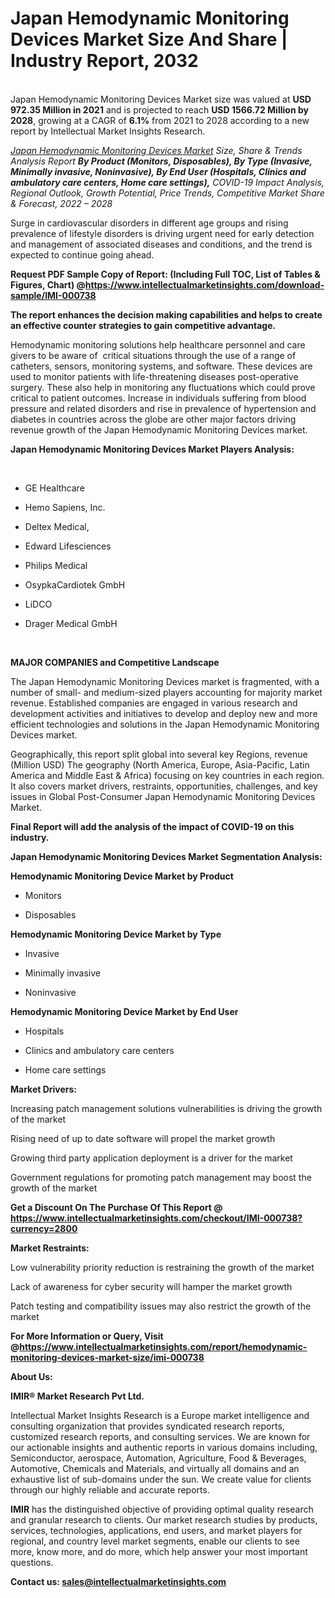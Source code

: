 <h1 class="article-editor-content__paragraph article-editor-content__has-focus">Japan Hemodynamic Monitoring Devices Market Size And Share | Industry Report, 2032</h1>
<p class="article-editor-content__paragraph article-editor-content__has-focus"><br />Japan Hemodynamic Monitoring Devices Market size was valued at <strong>USD 972.35 Million in 2021</strong> and is projected to reach <strong>USD 1566.72 Million by 2028</strong>, growing at a CAGR of <strong>6.1%</strong> from 2021 to 2028 according to a new report by Intellectual Market Insights Research.</p>
<p class="article-editor-content__paragraph"><a class="article-editor-content__link article-editor-content__link" href="https://www.intellectualmarketinsights.com/report/hemodynamic-monitoring-devices-market-size/imi-000738" rel="noopener noreferrer"><em>Japan Hemodynamic Monitoring Devices Market</em></a><em> Size, Share &amp; Trends Analysis Report </em><strong><em>By Product (Monitors, Disposables), By Type (Invasive, Minimally invasive, Noninvasive), By End User (Hospitals, Clinics and ambulatory care centers, Home care settings),</em></strong><em> COVID-19 Impact Analysis, Regional Outlook, Growth Potential, Price Trends, Competitive Market Share &amp; Forecast, 2022 &ndash; 2028</em></p>
<p class="article-editor-content__paragraph">Surge in cardiovascular disorders in different age groups and rising prevalence of lifestyle disorders is driving urgent need for early detection and management of associated diseases and conditions, and the trend is expected to continue going ahead.</p>
<p class="article-editor-content__paragraph"><strong>Request PDF Sample Copy of Report: (Including Full TOC, List of Tables &amp; Figures, Chart) @</strong><a class="article-editor-content__link article-editor-content__link" href="https://www.intellectualmarketinsights.com/download-sample/IMI-000738" rel="noopener noreferrer"><strong>https://www.intellectualmarketinsights.com/download-sample/IMI-000738</strong></a></p>
<p class="article-editor-content__paragraph"><strong>The report enhances the decision making capabilities and helps to create an effective counter strategies to gain competitive advantage.</strong></p>
<p class="article-editor-content__paragraph">Hemodynamic monitoring solutions help healthcare personnel and care givers to be aware of&nbsp; critical situations through the use of a range of catheters, sensors, monitoring systems, and software. These devices are used to monitor patients with life-threatening diseases post-operative surgery. These also help in monitoring any fluctuations which could prove critical to patient outcomes. Increase in individuals suffering from blood pressure and related disorders and rise in prevalence of hypertension and diabetes in countries across the globe are other major factors driving revenue growth of the Japan Hemodynamic Monitoring Devices market.</p>
<p class="article-editor-content__paragraph"><strong>Japan Hemodynamic Monitoring Devices Market Players Analysis:</strong></p>
<p class="article-editor-content__paragraph is-empty" data-placeholder="Write here. You can also include @mentions.">&nbsp;</p>
<ul class="article-editor-content__bullet-list">
<li class="article-editor-content__list-item">
<p class="article-editor-content__paragraph">GE Healthcare</p>
</li>
<li class="article-editor-content__list-item">
<p class="article-editor-content__paragraph">Hemo Sapiens, Inc.</p>
</li>
<li class="article-editor-content__list-item">
<p class="article-editor-content__paragraph">Deltex Medical,</p>
</li>
<li class="article-editor-content__list-item">
<p class="article-editor-content__paragraph">Edward Lifesciences</p>
</li>
<li class="article-editor-content__list-item">
<p class="article-editor-content__paragraph">Philips Medical</p>
</li>
<li class="article-editor-content__list-item">
<p class="article-editor-content__paragraph">OsypkaCardiotek GmbH</p>
</li>
<li class="article-editor-content__list-item">
<p class="article-editor-content__paragraph">LiDCO</p>
</li>
<li class="article-editor-content__list-item">
<p class="article-editor-content__paragraph">Drager Medical GmbH</p>
</li>
</ul>
<p class="article-editor-content__paragraph is-empty" data-placeholder="Write here. You can also include @mentions.">&nbsp;</p>
<p class="article-editor-content__paragraph"><strong>MAJOR COMPANIES and Competitive Landscape</strong></p>
<p class="article-editor-content__paragraph">The Japan Hemodynamic Monitoring Devices market is fragmented, with a number of small- and medium-sized players accounting for majority market revenue. Established companies are engaged in various research and development activities and initiatives to develop and deploy new and more efficient technologies and solutions in the Japan Hemodynamic Monitoring Devices market.</p>
<p class="article-editor-content__paragraph">Geographically, this report split global into several key Regions, revenue (Million USD) The geography (North America, Europe, Asia-Pacific, Latin America and Middle East &amp; Africa) focusing on key countries in each region. It also covers market drivers, restraints, opportunities, challenges, and key issues in Global Post-Consumer Japan Hemodynamic Monitoring Devices Market.</p>
<p class="article-editor-content__paragraph"><strong>Final Report will add the analysis of the impact of COVID-19 on this industry.</strong></p>
<p class="article-editor-content__paragraph"><strong>Japan Hemodynamic Monitoring Devices Market Segmentation Analysis:</strong></p>
<p class="article-editor-content__paragraph"><strong>Hemodynamic Monitoring Device Market by Product</strong></p>
<ul class="article-editor-content__bullet-list">
<li class="article-editor-content__list-item">
<p class="article-editor-content__paragraph">Monitors</p>
</li>
<li class="article-editor-content__list-item">
<p class="article-editor-content__paragraph">Disposables</p>
</li>
</ul>
<p class="article-editor-content__paragraph is-empty" data-placeholder="Write here. You can also include @mentions."><strong>Hemodynamic Monitoring Device Market by Type</strong></p>
<ul class="article-editor-content__bullet-list">
<li class="article-editor-content__list-item">
<p class="article-editor-content__paragraph">Invasive</p>
</li>
<li class="article-editor-content__list-item">
<p class="article-editor-content__paragraph">Minimally invasive</p>
</li>
<li class="article-editor-content__list-item">
<p class="article-editor-content__paragraph">Noninvasive</p>
</li>
</ul>
<p class="article-editor-content__paragraph is-empty" data-placeholder="Write here. You can also include @mentions."><strong>Hemodynamic Monitoring Device Market by End User</strong></p>
<ul class="article-editor-content__bullet-list">
<li class="article-editor-content__list-item">
<p class="article-editor-content__paragraph">Hospitals</p>
</li>
<li class="article-editor-content__list-item">
<p class="article-editor-content__paragraph">Clinics and ambulatory care centers</p>
</li>
<li class="article-editor-content__list-item">
<p class="article-editor-content__paragraph">Home care settings</p>
</li>
</ul>
<p class="article-editor-content__paragraph"><strong>Market Drivers:</strong></p>
<p class="article-editor-content__paragraph">Increasing patch management solutions vulnerabilities is driving the growth of the market</p>
<p class="article-editor-content__paragraph">Rising need of up to date software will propel the market growth</p>
<p class="article-editor-content__paragraph">Growing third party application deployment is a driver for the market</p>
<p class="article-editor-content__paragraph">Government regulations for promoting patch management may boost the growth of the market</p>
<p class="article-editor-content__paragraph"><strong>Get a Discount On The Purchase Of This Report @ </strong><a class="article-editor-content__link article-editor-content__link" href="https://www.intellectualmarketinsights.com/checkout/IMI-000738?currency=2800" rel="noopener noreferrer"><strong>https://www.intellectualmarketinsights.com/checkout/IMI-000738?currency=2800</strong></a></p>
<p class="article-editor-content__paragraph"><strong>Market Restraints:</strong></p>
<p class="article-editor-content__paragraph">Low vulnerability priority reduction is restraining the growth of the market</p>
<p class="article-editor-content__paragraph">Lack of awareness for cyber security will hamper the market growth</p>
<p class="article-editor-content__paragraph">Patch testing and compatibility issues may also restrict the growth of the market</p>
<p class="article-editor-content__paragraph"><strong>For More Information or Query, Visit @</strong><a class="article-editor-content__link article-editor-content__link" href="https://www.intellectualmarketinsights.com/report/hemodynamic-monitoring-devices-market-size/imi-000738" rel="noopener noreferrer"><strong>https://www.intellectualmarketinsights.com/report/hemodynamic-monitoring-devices-market-size/imi-000738</strong></a></p>
<p class="article-editor-content__paragraph"><strong>About Us:</strong></p>
<p class="article-editor-content__paragraph"><strong>IMIR&reg; Market Research Pvt Ltd.</strong></p>
<p class="article-editor-content__paragraph">Intellectual Market Insights Research is a Europe market intelligence and consulting organization that provides syndicated research reports, customized research reports, and consulting services. We are known for our actionable insights and authentic reports in various domains including, Semiconductor, aerospace, Automation, Agriculture, Food &amp; Beverages, Automotive, Chemicals and Materials, and virtually all domains and an exhaustive list of sub-domains under the sun. We create value for clients through our highly reliable and accurate reports.</p>
<p class="article-editor-content__paragraph"><strong>IMIR</strong> has the distinguished objective of providing optimal quality research and granular research to clients. Our market research studies by products, services, technologies, applications, end users, and market players for regional, and country level market segments, enable our clients to see more, know more, and do more, which help answer your most important questions.</p>
<p class="article-editor-content__paragraph"><strong>Contact us: <a href="mailto:sales@intellectualmarketinsights.com">sales@<strong>intellectualmarketinsights.com</strong></a>&nbsp;</strong></p>

